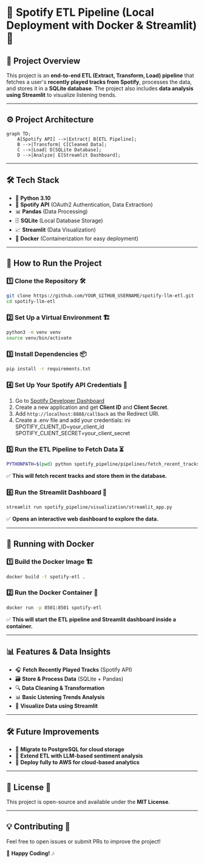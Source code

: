 # 🎵 Spotify ETL Pipeline (Local Deployment with Docker & Streamlit) 🚀

## 📌 Project Overview

This project is an **end-to-end ETL (Extract, Transform, Load) pipeline** that fetches a user's **recently played tracks from Spotify**, processes the data, and stores it in a **SQLite database**. The project also includes **data analysis using Streamlit** to visualize listening trends.


---

## ⚙️ Project Architecture

```mermaid
graph TD;
    A[Spotify API] -->|Extract| B[ETL Pipeline];
    B -->|Transform| C[Cleaned Data];
    C -->|Load| D[SQLite Database];
    D -->|Analyze| E[Streamlit Dashboard];
```
---

## 🛠️ Tech Stack

- 🐍 **Python 3.10**
- 🎵 **Spotify API** (OAuth2 Authentication, Data Extraction)
- 📊 **Pandas** (Data Processing)
- 🗄️ **SQLite** (Local Database Storage)
- 📈 **Streamlit** (Data Visualization)
- 🐳 **Docker** (Containerization for easy deployment)

---

## 🚀 How to Run the Project

### 1️⃣ Clone the Repository 🛠️
```bash
git clone https://github.com/YOUR_GITHUB_USERNAME/spotify-llm-etl.git
cd spotify-llm-etl
```
### 2️⃣ Set Up a Virtual Environment 🏗️
```bash
python3 -m venv venv
source venv/bin/activate
```
### 3️⃣ Install Dependencies 📦
```bash
pip install -r requirements.txt
```
### 4️⃣ Set Up Your Spotify API Credentials 🔑

1. Go to [Spotify Developer Dashboard](https://developer.spotify.com/dashboard)
2. Create a new application and get **Client ID** and **Client Secret**.
3. Add `http://localhost:8888/callback` as the Redirect URI.
4. Create a .env file and add your credentials:
   ini
   SPOTIFY_CLIENT_ID=your_client_id
   SPOTIFY_CLIENT_SECRET=your_client_secret
   
### 5️⃣ Run the ETL Pipeline to Fetch Data ⏳
```bash
PYTHONPATH=$(pwd) python spotify_pipeline/pipelines/fetch_recent_tracks.py
```
✅ **This will fetch recent tracks and store them in the database.**

### 6️⃣ Run the Streamlit Dashboard 🎨
```bash
streamlit run spotify_pipeline/visualization/streamlit_app.py
```
✅ **Opens an interactive web dashboard to explore the data.**

---

## 🐳 Running with Docker

### 1️⃣ Build the Docker Image 🏗️
```bash
docker build -t spotify-etl .
```
### 2️⃣ Run the Docker Container 🚀
```bash
docker run -p 8501:8501 spotify-etl
```
✅ **This will start the ETL pipeline and Streamlit dashboard inside a container.**

---

## 📊 Features & Data Insights

- 🎧 **Fetch Recently Played Tracks** (Spotify API)
- 🗃️ **Store & Process Data** (SQLite + Pandas)
- 🔍 **Data Cleaning & Transformation**
- 📊 **Basic Listening Trends Analysis**
- 🎨 **Visualize Data using Streamlit**

---

## 🛠️ Future Improvements

- 🔹 **Migrate to PostgreSQL for cloud storage**
- 🔹 **Extend ETL with LLM-based sentiment analysis**
- 🔹 **Deploy fully to AWS for cloud-based analytics**

---

## 📄 License 📝

This project is open-source and available under the **MIT License**.

---

## 💡 Contributing 🤝

Feel free to open issues or submit PRs to improve the project!

🚀 **Happy Coding!** 🎶